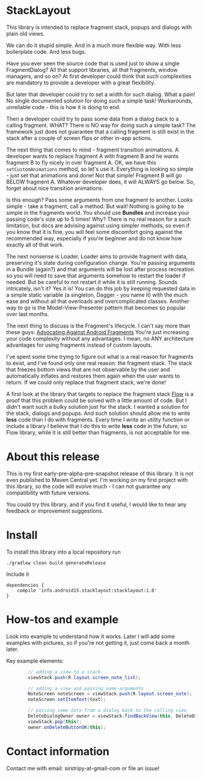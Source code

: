 
# StackLayout

This library is intended to replace fragment stack, popups and dialogs with plain old views.

We can do it stupid simple. And in a much more flexible way. With less boilerplate code.
And less bugs.

Have you ever seen the source code that is used just to show a single FragmentDialog?
All that support libraries, all that fragments, window managers, and so on?
At first developer could think that such complexities are mandatory to provide a developer
with a great flexibility.

But later that developer could try to set a width for such dialog.
What a pain! No single documented solution for doing such a simple task! Workarounds,
unreliable code - this is how it is doing to end.

Then a developer
could try to pass some data from a dialog back to a calling fragment. WHAT? There is NO way for
doing such a simple task? The framework just does not guarantee that a calling fragment is still exist in the
stack after a couple of screen flips or other in-app actions.

The next thing that comes to mind - fragment transition animations. A developer wants to replace
fragment A with fragment B and he wants fragment B to fly nicely in over fragment A. OK, we have
this `setCustomAnimations` method, so let's use it. Everything is looking so simple - just set
that animations and done! Not that simple! Fragment B will go BELOW fragment A. Whatever developer
does, it will ALWAYS go below. So, forget about nice transition animations.

Is this enough? Pass some arguments from one fragment to another. Looks simple - take a fragment,
call a method. But wait! Nothing is going to be simple in the fragments world. You should use
**Bundles** and increase your passing code's size up to 5 times! Why?
There is no real reason for a such limitation, but docs are advising
against using simpler methods, so even if you know that it is fine, you will feel some discomfort
going against the recommended way, especially if you're beginner and do not know how exactly
all of that work.

The next nonsense is Loader. Loader aims to provide fragment with data, preserving it's state during
configuration change. You're passing arguments in a Bundle (again?) and that arguments will be lost after
process recreation so you will need to save that arguments somehow to restart the loader if needed. But be careful
to not restart it while it is still running. Sounds intricately, isn't it? Yes it is! You can do
this job by keeping requested data in a simple static variable (a singleton, Dagger - you name it) with the much ease and without all that overloads
and overcomplicated classes. Another way to go is the Model-View-Presenter pattern that becomes so popular over last months.

The next thing to discuss is the Fragment's lifecycle. I can't say more than these guys:
[Advocating Against Android Fragments](http://corner.squareup.com/2014/10/advocating-against-android-fragments.html)
You're just increasing your code complexity without any advantages. I mean, no ANY architecture advantages
for using fragments instead of custom layouts.

I've spent some time trying to figure out what is a real reason
for fragments to exist, and I've found only one real reason: the fragment stack.
The stack that freezes bottom views that are not observable
by the user and automatically inflates and restores them again when the user wants to return.
If we could only replace that fragment stack, we're done!

A first look at the library
that targets to replace the fragment stack [Flow](https://github.com/square/flow) is a proof
that this problem could be solved with a little amount of code. But I didn't want such a bulky solution just for
the stack. I wanted a solution for the stack, dialogs and popups. And such solution
should allow me to write **less** code than I do with fragments. Every time I write an
utility function or include a library I believe that I do this to write **less** code in the future,
so Flow library, while it is still better than fragments, is not acceptable for me.

# About this release

This is my first early-pre-alpha-pre-snapshot release of this library.
It is not even published to Maven Central yet.
I'm working on my first project with this library, so the code will evolve much - I can not
guarantee any compatibility with future versions.

You could try this library, and if you find it useful, I would like to hear any feedback
or improvement suggestions.

# Install

To install this library into a local repository run

```
./gradlew clean build generateRelease
```

Include it


```
dependencies {
    compile 'info.android15.stacklayout:stacklayout:1.0'
}
```

# How-tos and example

Look into example to understand how it works. Later I will add some examples with pictures,
so if you're not getting it, just come back a month later.

Key example elements:

``` java
        // adding a view to a stack
        viewStack.push(R.layout.screen_note_list);

        // adding a view and passing some arguments
        NoteScreen noteScreen = viewStack.push(R.layout.screen_note);
        noteScreen.setItemText(text);

        // passing some data from a dialog back to the calling view
        DeleteDialogOwner owner = viewStack.findBackView(this, DeleteDialogOwner.class);
        viewStack.pop(this);
        owner.onDeleteButtonOK(this);
```

# Contact information

Contact me with email: sirstripy-at-gmail-com or file an issue!

